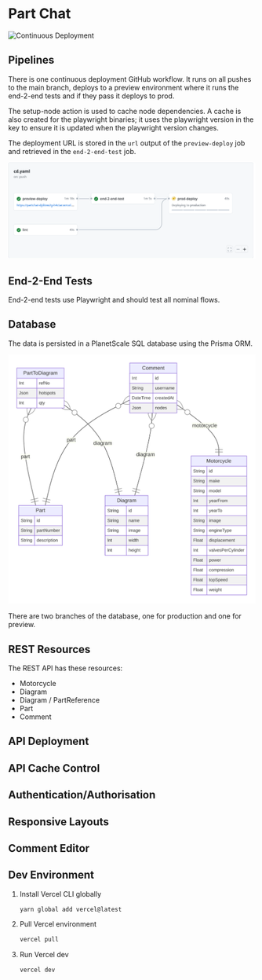 # Part Chat

![Continuous Deployment](https://github.com/h4ctar/partchat/actions/workflows/cd.yaml/badge.svg)

## Pipelines

There is one continuous deployment GitHub workflow.
It runs on all pushes to the main branch, deploys to a preview environment where it runs the end-2-end tests and if they pass it deploys to prod.

The setup-node action is used to cache node dependencies.
A cache is also created for the playwright binaries; it uses the playwright version in the key to ensure it is updated when the playwright version changes.

The deployment URL is stored in the `url` output of the `preview-deploy` job and retrieved in the `end-2-end-test` job.

![Continuous Deploy Workflow](docs/continuous-deploy-workflow.png)

## End-2-End Tests

End-2-end tests use Playwright and should test all nominal flows.

## Database

The data is persisted in a PlanetScale SQL database using the Prisma ORM.

![Entity Relationship Diagram](docs/prisma-erd.svg)

There are two branches of the database, one for production and one for preview.

## REST Resources

The REST API has these resources:

-   Motorcycle
-   Diagram
-   Diagram / PartReference
-   Part
-   Comment

## API Deployment

## API Cache Control

## Authentication/Authorisation

## Responsive Layouts

## Comment Editor

## Dev Environment

1. Install Vercel CLI globally

    ```
    yarn global add vercel@latest
    ```

2. Pull Vercel environment

    ```zsh
    vercel pull
    ```

3. Run Vercel dev

    ```zsh
    vercel dev
    ```
